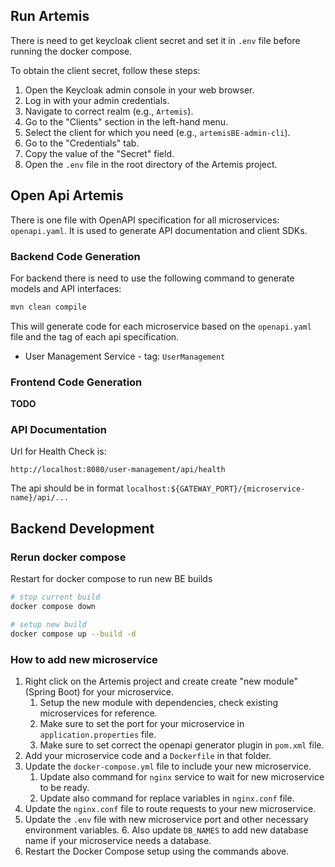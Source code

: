 ## Run Artemis

There is need to get keycloak client secret and set it in `.env` file before running the docker compose.

To obtain the client secret, follow these steps:

1. Open the Keycloak admin console in your web browser.
2. Log in with your admin credentials.
3. Navigate to correct realm (e.g., `Artemis`).
4. Go to the "Clients" section in the left-hand menu.
5. Select the client for which you need (e.g., `artemisBE-admin-cli`).
6. Go to the "Credentials" tab.
7. Copy the value of the "Secret" field.
8. Open the `.env` file in the root directory of the Artemis project.

## Open Api Artemis
There is one file with OpenAPI specification for all microservices: `openapi.yaml`.
It is used to generate API documentation and client SDKs.

### Backend Code Generation
For backend there is need to use the following command to generate models and API interfaces:
```bash
mvn clean compile
```
This will generate code for each microservice based on the `openapi.yaml` file and the tag of each api specification.

- User Management Service - tag: `UserManagement`

### Frontend Code Generation

**TODO**

### API Documentation


Url for Health Check is:
```
http://localhost:8080/user-management/api/health
```

The api should be in format `localhost:${GATEWAY_PORT}/{microservice-name}/api/...`

## Backend Development

### Rerun docker compose

Restart for docker compose to run new BE builds

```bash
# stop current build
docker compose down

# setup new build
docker compose up --build -d
```

### How to add new microservice

1. Right click on the Artemis project and create create "new module" (Spring Boot) for your microservice.
   1. Setup the new module with dependencies, check existing microservices for reference.
   2. Make sure to set the port for your microservice in `application.properties` file.
   3. Make sure to set correct the openapi generator plugin in `pom.xml` file.
2. Add your microservice code and a `Dockerfile` in that folder.
3. Update the `docker-compose.yml` file to include your new microservice.
   1. Update also command for `nginx` service to wait for new microservice to be ready.
   2. Update also command for replace variables in `nginx.conf` file.
4. Update the `nginx.conf` file to route requests to your new microservice.
5. Update the `.env` file with new microservice port and other necessary environment variables.
   6. Also update `DB_NAMES` to add new database name if your microservice needs a database.
6. Restart the Docker Compose setup using the commands above.